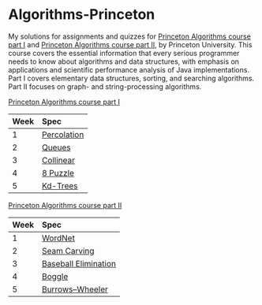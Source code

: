 # Algorithms-Princeton
My solutions for assignments and quizzes for [Princeton Algorithms course part I][1] and [Princeton Algorithms course part II][2], by Princeton University.
This course covers the essential information that every serious programmer needs to know about algorithms and data structures, with emphasis on applications and scientific performance analysis of Java implementations. Part I covers elementary data structures, sorting, and searching algorithms. Part II focuses on graph- and string-processing algorithms.

[Princeton Algorithms course part I][1]

Week | Spec 
:--- | :---
1 | [Percolation][s1]
2 | [Queues][s2]
3 | [Collinear][s3]
4 | [8 Puzzle][s4]
5 | [Kd-Trees][s5]

[1]: https://www.coursera.org/learn/introduction-to-algorithms
[s1]: http://coursera.cs.princeton.edu/algs4/assignments/percolation.html
[s2]: http://coursera.cs.princeton.edu/algs4/assignments/queues.html
[s3]: http://coursera.cs.princeton.edu/algs4/assignments/collinear.html
[s4]: http://coursera.cs.princeton.edu/algs4/assignments/8puzzle.html
[s5]: http://coursera.cs.princeton.edu/algs4/assignments/kdtree.html

[Princeton Algorithms course part II][2]

Week | Spec 
:--- | :---
1 | [WordNet][s6]
2 | [Seam Carving][s7]
3 | [Baseball Elimination][s8]
4 | [Boggle][s9]
5 | [Burrows–Wheeler][s10]

[2]: https://www.coursera.org/learn/algorithms-part2
[s6]: https://coursera.cs.princeton.edu/algs4/assignments/wordnet/specification.php
[s7]: https://coursera.cs.princeton.edu/algs4/assignments/seam/specification.php
[s8]: https://coursera.cs.princeton.edu/algs4/assignments/baseball/specification.php
[s9]: https://coursera.cs.princeton.edu/algs4/assignments/boggle/specification.php
[s10]: https://coursera.cs.princeton.edu/algs4/assignments/burrows/specification.php
